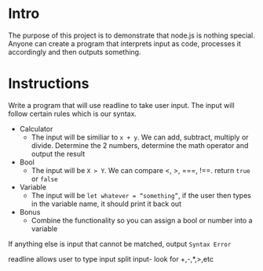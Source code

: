 # Intro
The purpose of this project is to demonstrate that node.js is nothing special. 
Anyone can create a program that interprets input as code, processes it accordingly and then outputs something.

# Instructions
Write a program that will use readline to take user input.
The input will follow certain rules which is our syntax.
* Calculator
  * The input will be similiar to  `x + y`. We can add, subtract, multiply or divide. Determine the 2 numbers, 
determine the math operator and output the result
* Bool
  * The input will be `X > Y`. We can compare <, >, ===, !==. return `true` or `false`
* Variable
  * The input will be `let whatever = “something”`, if the user then types in the variable name, it should print it back out
* Bonus
  * Combine the functionality so you can assign a bool or number into a variable

If anything else is input that cannot be matched, output `Syntax Error`


readline allows user to type input
split input- look for +,-,*,>,etc